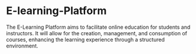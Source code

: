 # E-learning-Platform
The E-Learning Platform aims to facilitate online education for students and instructors. It will allow for the creation, management, and consumption of courses, enhancing the learning experience through a structured environment.
